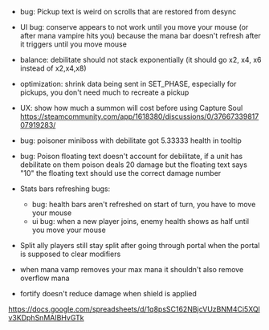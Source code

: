 
- bug: Pickup text is weird on scrolls that are restored from desync
- UI bug: conserve appears to not work until you move your mouse (or after mana vampire hits you) because the mana bar doesn't refresh after it triggers until you move mouse
- balance: debilitate should not stack exponentially (it should go x2, x4, x6 instead of x2,x4,x8)
- optimization: shrink data being sent in SET_PHASE, especially for pickups, you don't need much to recreate a pickup
- UX: show how much a summon will cost before using Capture Soul https://steamcommunity.com/app/1618380/discussions/0/3766733981707919283/
- bug: poisoner miniboss with debilitate got 5.33333 health in tooltip

- bug: Poison floating text doesn't account for debilitate, if a unit has debilitate on them poison deals 20 damage but the floating text says "10" the floating text should use the correct damage number 
- Stats bars refreshing bugs:
  - bug: health bars aren't refreshed on start of turn, you have to move your mouse
  - ui bug: when a new player joins, enemy health shows as half until you move your mouse
- Split ally players still stay split after going through portal when the portal is supposed to clear modifiers
- when mana vamp removes your max mana it shouldn't also remove overflow mana
- fortify doesn't reduce damage when shield is applied


https://docs.google.com/spreadsheets/d/1q8psSC162NBjcVUzBNM4Ci5XQlv3KDphSnMAIBHvGTk